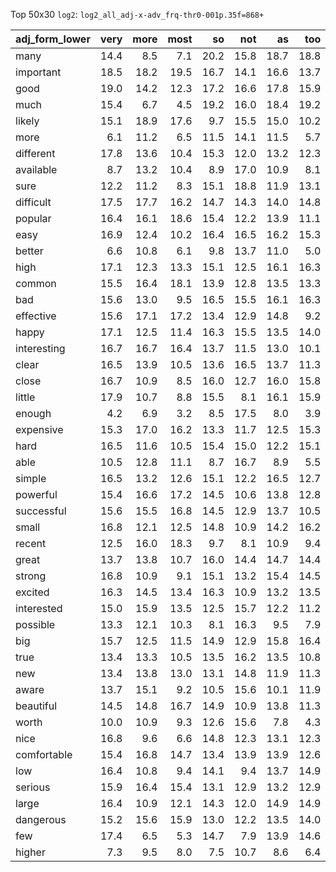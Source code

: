 Top 50x30 `log2`: `log2_all_adj-x-adv_frq-thr0-001p.35f=868+`

| adj_form_lower   |   very |   more |   most |   so |   not |   as |   too |   really |   much |   pretty |   less |   n't |   even |   also |   quite |   extremely |   still |   highly |   just |   always |   completely |   relatively |   particularly |   only |   far |   now |   all |   almost |   truly |   incredibly |
|:-----------------|-------:|-------:|-------:|-----:|------:|-----:|------:|---------:|-------:|---------:|-------:|------:|-------:|-------:|--------:|------------:|--------:|---------:|-------:|---------:|-------------:|-------------:|---------------:|-------:|------:|------:|------:|---------:|--------:|-------------:|
| many             |   14.4 |    8.5 |    7.1 | 20.2 |  15.8 | 18.7 |  18.8 |      9.0 |    7.7 |      5.8 |    5.8 |   9.2 |   12.4 |   10.1 |     7.9 |         5.2 |    10.0 |      3.2 |    8.4 |      6.6 |          4.6 |          6.5 |            6.5 |    8.9 |   7.9 |   9.8 |   5.5 |      6.0 |     6.1 |          5.4 |
| important        |   18.5 |   18.2 |   19.5 | 16.7 |  14.1 | 16.6 |  13.7 |     16.1 |   10.8 |     12.7 |   14.6 |  12.8 |    9.4 |   16.0 |    12.5 |        15.7 |    13.2 |     12.2 |   11.3 |     13.2 |          6.2 |          8.1 |           14.7 |   12.0 |   5.6 |   9.1 |  11.9 |      5.9 |    12.1 |         14.0 |
| good             |   19.0 |   14.2 |   12.3 | 17.2 |  16.6 | 17.8 |  15.9 |     18.0 |   13.8 |     17.9 |   11.3 |  15.1 |   11.2 |   14.3 |    14.8 |        13.2 |    13.3 |      5.6 |   12.9 |     14.7 |          8.3 |         12.5 |           14.1 |   13.5 |   5.9 |   9.0 |  14.2 |      9.0 |    11.4 |         11.8 |
| much             |   15.4 |    6.7 |    4.5 | 19.2 |  16.0 | 18.4 |  19.2 |     11.6 |    8.2 |     15.8 |    4.0 |  13.7 |   10.0 |    8.7 |     6.5 |         5.6 |     8.7 |      1.0 |    6.5 |      6.1 |          1.0 |          4.8 |            4.5 |    6.4 |   5.8 |   7.4 |   6.9 |      2.6 |     4.7 |          5.8 |
| likely           |   15.1 |   18.9 |   17.6 |  9.7 |  15.5 | 15.0 |  10.2 |      8.9 |    8.0 |     10.4 |   17.1 |  14.1 |    9.7 |   14.0 |    12.9 |        11.1 |    11.7 |     13.7 |    7.8 |     10.1 |          4.4 |          6.0 |           10.1 |   11.3 |   4.8 |  11.2 |   9.9 |      4.6 |     4.7 |          7.4 |
| more             |    6.1 |   11.2 |    6.5 | 11.5 |  14.1 | 11.5 |   5.7 |     12.2 |   18.4 |      3.9 |    9.9 |   9.4 |   17.6 |   11.4 |     6.1 |         7.0 |    13.1 |      2.8 |   12.8 |     11.4 |          2.6 |          9.4 |            6.0 |   11.2 |  16.7 |  12.0 |   9.8 |     10.7 |     7.6 |          5.0 |
| different        |   17.8 |   13.6 |   10.4 | 15.3 |  12.0 | 13.2 |  12.3 |     12.7 |   15.4 |     11.1 |    7.6 |   9.6 |    8.5 |   11.9 |    15.4 |        11.0 |     9.4 |      7.6 |   12.5 |     11.1 |         16.7 |          7.1 |            8.5 |    9.8 |  13.4 |   9.0 |  12.8 |      6.3 |    10.2 |         10.0 |
| available        |    8.7 |   13.2 |   10.4 |  8.9 |  17.0 | 10.9 |   8.1 |      9.1 |    9.9 |      5.0 |   11.0 |  14.3 |   11.1 |   16.8 |     6.9 |         5.5 |    14.7 |     10.9 |    9.1 |     14.4 |          8.2 |          5.5 |            3.9 |   15.7 |   7.0 |  16.8 |  13.1 |      6.0 |     7.6 |          3.6 |
| sure             |   12.2 |   11.2 |    8.3 | 15.1 |  18.8 | 11.9 |  13.1 |     14.3 |    8.4 |     16.4 |   11.2 |  16.5 |   13.9 |   11.0 |    15.1 |         6.8 |     8.8 |      2.6 |    8.3 |     11.1 |         11.7 |          8.4 |            6.8 |    8.4 |   3.3 |   9.5 |   9.0 |     11.3 |     6.8 |          4.4 |
| difficult        |   17.5 |   17.7 |   16.2 | 14.7 |  14.3 | 14.0 |  14.8 |     14.2 |    9.3 |     12.5 |   12.4 |  12.5 |    9.6 |   12.0 |    13.9 |        15.3 |    11.8 |      8.9 |   10.1 |     12.5 |          5.5 |          9.6 |           13.4 |    9.6 |   5.1 |   8.8 |   8.6 |      8.6 |     9.7 |         13.5 |
| popular          |   16.4 |   16.1 |   18.6 | 15.4 |  12.2 | 13.9 |  11.1 |     12.3 |   10.4 |     11.7 |   13.1 |  10.8 |    8.2 |   12.8 |    13.5 |        14.1 |    11.9 |     12.9 |    8.4 |     11.5 |          4.4 |          9.5 |           12.5 |    9.6 |   3.9 |  10.1 |   8.4 |      4.8 |     7.9 |         12.5 |
| easy             |   16.9 |   12.4 |   10.2 | 16.4 |  16.5 | 16.2 |  15.3 |     14.9 |    9.7 |     15.0 |   10.8 |  15.2 |    9.0 |   13.3 |    14.2 |        13.5 |    10.9 |      5.4 |   10.2 |     14.7 |          7.9 |         14.8 |           10.9 |   10.6 |   5.4 |  10.3 |  10.4 |      8.5 |     8.6 |         13.2 |
| better           |    6.6 |   10.8 |    6.1 |  9.8 |  13.7 | 11.0 |   5.0 |     10.8 |   18.2 |      4.1 |    6.5 |  10.8 |   17.1 |   11.5 |     7.4 |         6.0 |    12.6 |      2.0 |   12.0 |     14.2 |          7.7 |          9.5 |            6.6 |   11.4 |  15.8 |  10.0 |  11.9 |      9.7 |     8.9 |          6.4 |
| high             |   17.1 |   12.3 |   13.3 | 15.1 |  12.5 | 16.1 |  16.3 |     13.4 |    9.2 |     13.7 |    9.0 |  11.2 |    8.2 |   12.3 |    13.3 |        14.8 |    12.6 |      3.8 |    9.1 |     10.5 |          5.8 |         14.3 |           12.7 |    8.4 |   5.5 |   8.6 |   9.0 |      6.4 |     8.5 |         12.4 |
| common           |   15.5 |   16.4 |   18.1 | 13.9 |  12.8 | 13.5 |  13.3 |     10.6 |    9.8 |     12.8 |   14.0 |  10.4 |    7.8 |   12.6 |    13.8 |        12.0 |    11.0 |      7.8 |    7.9 |      7.1 |          6.1 |         12.2 |           10.9 |    8.7 |   4.2 |  11.0 |   8.4 |      7.7 |     6.7 |         10.1 |
| bad              |   15.6 |   13.0 |    9.5 | 16.5 |  15.5 | 16.1 |  16.3 |     15.6 |   10.7 |     14.3 |   10.8 |  14.3 |    9.0 |   10.6 |    10.9 |        11.3 |    10.1 |      3.3 |   11.6 |     11.1 |          8.3 |          7.4 |           12.7 |   10.4 |   3.2 |   6.5 |  13.4 |      6.1 |    10.2 |         10.1 |
| effective        |   15.6 |   17.1 |   17.2 | 13.4 |  12.9 | 14.8 |   9.2 |     12.1 |    9.0 |     11.0 |   14.1 |  11.0 |    8.2 |   11.9 |    12.2 |        13.1 |    10.7 |     14.9 |    7.7 |     10.1 |          9.0 |          8.2 |           12.7 |   11.7 |   5.2 |   6.8 |   8.3 |      3.5 |    11.6 |         11.5 |
| happy            |   17.1 |   12.5 |   11.4 | 16.3 |  15.5 | 13.5 |  14.0 |     15.2 |    9.1 |     13.6 |   11.6 |  14.3 |    9.2 |   12.7 |    13.8 |        13.3 |    11.5 |      5.5 |   14.0 |     13.9 |         11.8 |          9.7 |           11.4 |   10.0 |   4.5 |  10.2 |  11.9 |      8.1 |    12.0 |         11.2 |
| interesting      |   16.7 |   16.7 |   16.4 | 13.7 |  11.5 | 13.0 |  10.1 |     15.4 |    9.7 |     13.5 |   12.7 |  10.6 |    8.9 |   13.2 |    13.6 |        12.1 |    10.8 |     10.2 |   10.1 |     12.7 |          5.4 |          7.3 |           13.6 |   10.0 |   3.2 |   5.5 |   9.6 |      6.0 |    10.4 |         11.1 |
| clear            |   16.5 |   13.9 |   10.5 | 13.6 |  16.5 | 13.7 |  11.3 |     12.5 |    9.1 |     14.9 |   13.3 |  14.2 |   10.8 |   12.8 |    14.3 |        10.6 |    10.2 |      3.9 |    8.5 |     12.5 |         11.9 |         10.3 |            9.9 |    8.6 |   6.5 |  12.6 |  11.5 |      9.0 |     7.1 |          9.3 |
| close            |   16.7 |   10.9 |    8.5 | 16.0 |  12.7 | 16.0 |  15.8 |     13.8 |    8.2 |     14.3 |    8.3 |  11.8 |   14.6 |   12.3 |    12.6 |        12.7 |    11.5 |      3.8 |    9.4 |     10.9 |          5.7 |         12.2 |           11.7 |    8.5 |   4.6 |  10.8 |  10.1 |      8.7 |     7.9 |         11.3 |
| little           |   17.9 |   10.7 |    8.8 | 15.5 |   8.1 | 16.1 |  15.9 |     10.8 |    6.3 |     13.0 |    5.9 |   5.7 |    9.2 |    6.9 |     8.1 |         9.2 |     8.7 |      2.6 |   10.3 |      5.2 |          1.0 |         13.8 |            5.8 |    9.9 |   7.0 |   7.3 |   7.0 |      6.1 |     5.9 |          6.8 |
| enough           |    4.2 |    6.9 |    3.2 |  8.5 |  17.5 |  8.0 |   3.9 |     10.8 |    6.9 |     10.7 |    5.0 |  16.3 |   10.9 |    8.7 |    12.7 |         3.0 |    10.8 |     10.6 |   15.4 |     11.0 |          5.0 |          2.6 |            3.2 |   11.9 |  11.8 |   7.7 |   8.2 |     11.0 |     6.6 |          5.6 |
| expensive        |   15.3 |   17.0 |   16.2 | 13.3 |  11.7 | 12.5 |  15.3 |     12.3 |    8.6 |     11.7 |   15.8 |   9.8 |    7.2 |   10.7 |    13.0 |        12.6 |     9.9 |      9.6 |    7.8 |      8.6 |          2.3 |         11.3 |            9.2 |    9.1 |   4.6 |   5.6 |   7.3 |      2.8 |     6.3 |         11.2 |
| hard             |   16.5 |   11.6 |   10.5 | 15.4 |  15.0 | 12.2 |  15.1 |     15.8 |   11.1 |     13.9 |    9.4 |  13.5 |    9.7 |   12.3 |    12.7 |        13.4 |    12.8 |      3.8 |   12.1 |     12.4 |          7.2 |          9.2 |           12.4 |    9.1 |   5.2 |   9.7 |   8.9 |     10.3 |     9.4 |         12.3 |
| able             |   10.5 |   12.8 |   11.1 |  8.7 |  16.7 |  8.9 |   5.5 |     11.6 |    7.9 |      5.0 |   12.9 |  15.8 |   12.8 |   14.8 |    10.6 |         7.1 |    14.2 |      7.2 |   10.8 |     12.4 |          7.6 |          4.3 |            6.1 |   14.3 |   5.2 |  14.2 |  10.9 |      8.3 |     9.2 |          5.5 |
| simple           |   16.5 |   13.2 |   12.6 | 15.1 |  12.2 | 16.5 |  12.7 |     13.6 |    8.1 |     14.8 |    8.8 |  10.7 |    9.3 |   10.6 |    14.3 |        12.4 |     8.6 |      5.3 |   10.2 |      9.9 |          7.1 |         14.2 |            7.5 |    8.6 |   3.9 |   7.6 |   8.6 |      6.0 |     8.6 |         11.9 |
| powerful         |   15.4 |   16.6 |   17.2 | 14.5 |  10.6 | 13.8 |  12.8 |     12.4 |    7.8 |     11.8 |   12.7 |   9.3 |    7.0 |    9.3 |    11.3 |        13.1 |    10.2 |      9.0 |    7.6 |      7.9 |          4.9 |          7.9 |           11.0 |    8.4 |   2.8 |   6.9 |  10.7 |      3.7 |    10.1 |         12.9 |
| successful       |   15.6 |   15.5 |   16.8 | 14.5 |  12.9 | 13.7 |  10.5 |     11.7 |    7.4 |     11.3 |   12.9 |  11.2 |    7.8 |   10.3 |    12.1 |        12.6 |     8.5 |     14.6 |    7.1 |     10.9 |          9.8 |         10.5 |           11.1 |   10.3 |   7.4 |   7.7 |   8.6 |      7.3 |    11.1 |         11.7 |
| small            |   16.8 |   12.1 |   12.5 | 14.8 |  10.9 | 14.2 |  16.2 |     12.8 |    7.9 |     12.8 |    7.0 |   8.9 |   11.0 |   10.0 |    13.1 |        12.6 |    12.2 |      3.3 |    9.4 |      8.0 |          3.7 |         15.8 |            9.2 |   10.1 |   5.8 |   7.5 |   8.6 |      6.0 |     7.4 |         10.8 |
| recent           |   12.5 |   16.0 |   18.3 |  9.7 |   8.1 | 10.9 |   9.4 |      6.2 |    9.4 |      8.4 |    7.5 |   6.0 |    5.8 |    5.2 |     9.1 |         6.4 |     6.6 |      2.0 |    6.1 |      2.8 |          2.6 |         12.8 |            5.5 |    6.9 |   2.0 |   2.3 |   4.9 |      2.0 |     2.0 |          4.3 |
| great            |   13.7 |   13.8 |   10.7 | 16.0 |  14.4 | 14.7 |  14.4 |     16.0 |   10.9 |     13.8 |    8.9 |  13.6 |   10.0 |   14.2 |     9.2 |         9.6 |    11.6 |      4.8 |   13.2 |     13.1 |          6.4 |          7.1 |           11.2 |   10.4 |   6.3 |   6.8 |  11.9 |      7.1 |    13.5 |          8.8 |
| strong           |   16.8 |   10.9 |    9.1 | 15.1 |  13.2 | 15.4 |  14.5 |     14.0 |    7.8 |     13.4 |   10.4 |  12.2 |    8.5 |   11.3 |    12.4 |        12.9 |    12.7 |      5.6 |    9.0 |      9.6 |          4.5 |         12.0 |           13.3 |    9.3 |   3.6 |   8.6 |   8.9 |      4.6 |     8.7 |         12.4 |
| excited          |   16.3 |   14.5 |   13.4 | 16.3 |  10.9 | 13.2 |  13.5 |     15.5 |    9.3 |     13.4 |    9.8 |   9.8 |    8.1 |   12.1 |    12.0 |        13.0 |    10.7 |      8.0 |   12.0 |     11.6 |          7.3 |          3.6 |           11.6 |    7.5 |   1.0 |   8.6 |  12.7 |      6.4 |    10.5 |         11.9 |
| interested       |   15.0 |   15.9 |   13.5 | 12.5 |  15.7 | 12.2 |  11.2 |     14.2 |   12.1 |      9.2 |   13.0 |  14.5 |   10.4 |   13.7 |    10.9 |        10.7 |    12.7 |     10.2 |   12.0 |     12.9 |          6.3 |          4.2 |           13.9 |   13.4 |   4.2 |   9.8 |  11.7 |      4.1 |    11.3 |          7.9 |
| possible         |   13.3 |   12.1 |   10.3 |  8.1 |  16.3 |  9.5 |   7.9 |     12.1 |   10.0 |      5.5 |    8.9 |  13.8 |   13.8 |   15.0 |    13.9 |         7.7 |    13.9 |     10.5 |   10.8 |     13.6 |         10.0 |          3.9 |            4.5 |   14.1 |   5.4 |  13.2 |  12.0 |      8.3 |     9.4 |          4.6 |
| big              |   15.7 |   12.5 |   11.5 | 14.9 |  12.9 | 15.8 |  16.4 |     15.1 |    8.2 |     14.8 |    7.9 |  12.1 |    8.5 |   10.3 |    11.6 |         9.2 |     9.8 |      2.3 |   10.9 |      9.0 |          3.3 |          9.7 |           10.4 |    9.3 |   4.3 |   7.9 |   9.1 |      6.8 |     9.1 |          8.5 |
| true             |   13.4 |   13.3 |   10.5 | 13.5 |  16.2 | 13.5 |  10.8 |     12.7 |    9.8 |      9.6 |   11.3 |  14.3 |   10.8 |   14.6 |    12.0 |         7.3 |    12.4 |      3.0 |    9.5 |     12.2 |         11.2 |          7.0 |           13.6 |   12.0 |   4.5 |   8.1 |  12.3 |      8.3 |     6.0 |          8.3 |
| new              |   13.4 |   13.8 |   13.0 | 13.1 |  14.8 | 11.9 |  11.3 |     11.9 |   12.0 |     11.9 |    9.0 |  13.3 |    9.0 |   11.9 |    11.4 |         7.9 |    12.2 |      3.2 |   10.0 |      9.6 |         15.2 |         15.4 |           10.4 |    9.1 |   5.2 |   8.1 |  12.1 |     10.0 |    10.5 |          7.1 |
| aware            |   13.7 |   15.1 |    9.2 | 10.5 |  15.6 | 10.1 |  11.9 |     10.9 |   11.6 |      8.4 |   10.4 |  14.3 |   13.2 |   12.8 |    11.3 |         8.8 |     9.1 |      9.3 |    8.4 |     11.9 |         10.7 |          4.0 |            9.2 |   10.4 |   3.7 |  11.0 |  12.1 |      3.9 |     8.4 |          7.0 |
| beautiful        |   14.5 |   14.8 |   16.7 | 14.9 |  10.9 | 13.8 |  11.3 |     13.3 |    8.5 |      8.4 |    9.9 |   9.4 |    8.9 |   10.8 |    11.9 |        11.0 |    11.0 |      5.6 |   12.4 |     10.3 |          7.6 |          3.0 |           10.5 |   11.0 |   2.3 |   6.7 |  10.3 |      7.6 |    12.2 |         12.1 |
| worth            |   10.0 |   10.9 |    9.3 | 12.6 |  15.6 |  7.8 |   4.3 |     13.9 |   11.3 |      8.2 |    8.2 |  14.5 |   12.2 |   14.4 |     8.8 |         6.5 |    13.1 |      6.8 |    9.0 |     12.7 |         10.5 |          3.2 |            8.6 |   11.6 |   6.3 |  12.4 |  12.8 |      9.7 |    11.3 |          6.3 |
| nice             |   16.8 |    9.6 |    6.6 | 14.8 |  12.3 | 13.1 |  12.3 |     16.0 |    7.3 |     13.6 |    8.0 |  10.6 |    8.3 |   12.4 |    13.1 |        10.9 |    11.3 |      3.2 |   11.8 |     13.7 |          5.2 |          8.0 |           10.8 |    8.2 |   2.0 |   6.3 |  10.8 |      5.7 |     8.2 |          9.9 |
| comfortable      |   15.4 |   16.8 |   14.7 | 13.4 |  13.9 | 13.9 |  12.6 |     12.6 |    8.4 |     11.9 |   11.7 |  12.4 |    8.4 |   10.4 |    12.5 |        12.3 |     9.9 |      8.7 |    9.0 |     10.4 |         11.8 |         10.4 |            9.5 |    9.8 |   2.8 |   8.9 |   9.4 |      6.6 |     9.5 |         10.7 |
| low              |   16.4 |   10.8 |    9.4 | 14.1 |   9.4 | 13.7 |  14.9 |     12.3 |    7.8 |     12.8 |    6.5 |   8.1 |    8.1 |   10.6 |    12.4 |        14.1 |    11.6 |      3.5 |    7.9 |      8.3 |          4.6 |         15.0 |           10.3 |    7.8 |   5.2 |   7.5 |   7.0 |      4.8 |     7.1 |         11.5 |
| serious          |   15.9 |   16.4 |   15.4 | 13.1 |  12.9 | 13.2 |  12.9 |     13.0 |    8.9 |     12.6 |   12.9 |  11.3 |    7.9 |    8.8 |    11.7 |        12.2 |     8.8 |      6.9 |    6.7 |      8.7 |          9.5 |          7.9 |           10.4 |    8.8 |   4.3 |   7.0 |   9.5 |      5.6 |    10.0 |          9.0 |
| large            |   16.4 |   10.9 |   12.1 | 14.3 |  12.0 | 14.9 |  14.9 |     11.7 |    7.7 |     11.9 |    7.1 |  10.4 |    9.1 |    9.4 |    13.1 |        12.5 |     9.6 |      3.5 |   10.2 |      6.7 |          2.8 |         13.0 |           11.6 |    9.0 |   4.5 |   7.8 |   7.1 |      5.8 |     7.9 |         10.5 |
| dangerous        |   15.2 |   15.6 |   15.9 | 13.0 |  12.2 | 13.5 |  14.0 |     11.7 |    7.1 |     10.5 |   12.5 |  10.4 |   11.5 |   11.1 |    11.5 |        13.6 |    10.6 |     11.6 |    8.5 |     10.7 |          6.1 |          6.7 |           12.1 |   10.0 |   3.6 |   6.9 |   7.5 |      7.2 |    10.1 |         11.3 |
| few              |   17.4 |    6.5 |    5.3 | 14.7 |   7.9 | 13.9 |  14.6 |      7.9 |    3.9 |      6.6 |    3.3 |   4.5 |    6.8 |    6.5 |     7.8 |         8.7 |     8.3 |      1.0 |   11.5 |      4.6 |          2.0 |         14.1 |            3.8 |   11.8 |   7.3 |   7.1 |   2.0 |      3.3 |     5.0 |          6.2 |
| higher           |    7.3 |    9.5 |    8.0 |  7.5 |  10.7 |  8.6 |   6.4 |      7.0 |   16.5 |      5.1 |    5.1 |   8.7 |   15.1 |   11.6 |     7.5 |         7.3 |    11.7 |      0.0 |    8.1 |      9.4 |          3.8 |         10.7 |            6.5 |    8.3 |  13.7 |   9.9 |   8.2 |      4.7 |     5.0 |          6.2 |